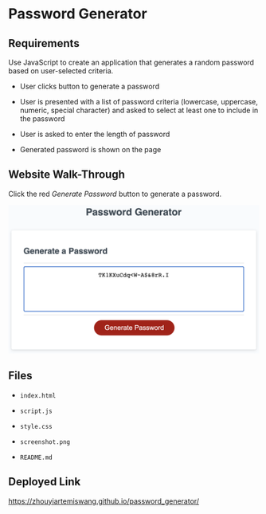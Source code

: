 # Password Generator

## Requirements

Use JavaScript to create an application that generates a random password based on user-selected criteria.

* User clicks button to generate a password

* User is presented with a list of password criteria (lowercase, uppercase, numeric, special character) and asked to select at least one to include in the password

* User is asked to enter the length of password

* Generated password is shown on the page


## Website Walk-Through

Click the red _Generate Password_ button to generate a password.

<img src="Assets/screenshot.png">


## Files

* `index.html`

* `script.js`

* `style.css`

* `screenshot.png`

* `README.md`


## Deployed Link
https://zhouyiartemiswang.github.io/password_generator/
